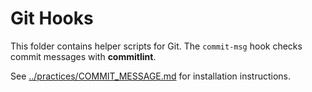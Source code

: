 # Git Hooks

This folder contains helper scripts for Git. The `commit-msg` hook checks commit messages with **commitlint**.

See [../practices/COMMIT_MESSAGE.md](../practices/COMMIT_MESSAGE.md) for installation instructions.

